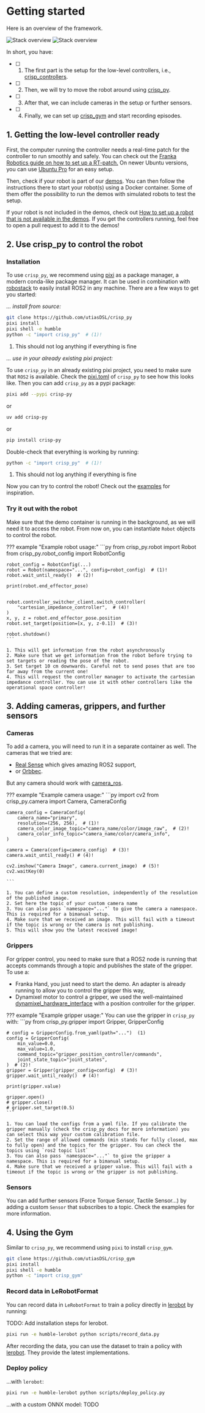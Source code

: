 # Getting started

Here is an overview of the framework.

![Stack overview](media/crisp_overview.png#only-light)
![Stack overview](media/crisp_overview_dark.png#only-dark)

In short, you have:

- [ ] 1. The first part is the setup for the low-level controllers, i.e., [crisp_controllers](https://github.com/utiasDSL/crisp_controllers).
- [ ] 2. Then, we will try to move the robot around using [crisp_py](https://github.com/utiasDSL/crisp_py).
- [ ] 3. After that, we can include cameras in the setup or further sensors. 
- [ ] 4. Finally, we can set up [crisp_gym](https://github.com/utiasDSL/crisp_gym) and start recording episodes.

## 1. Getting the low-level controller ready

First, the computer running the controller needs a real-time patch for the controller to run smoothly and safely.
You can check out the [Franka Robotics guide on how to set up a RT-patch.](https://frankarobotics.github.io/docs/installation_linux.html#setting-up-the-real-time-kernel)
On newer Ubuntu versions, you can use [Ubuntu Pro](https://ubuntu.com/real-time) for an easy setup.

Then, check if your robot is part of our [demos](https://github.com/utiasDSL/crisp_controllers_demos).
You can then follow the instructions there to start your robot(s) using a Docker container.
Some of them offer the possibility to run the demos with simulated robots to test the setup.

If your robot is not included in the demos, check out [How to set up a robot that is not available in the demos](new_robot_setup.md).
If you get the controllers running, feel free to open a pull request to add it to the demos!

## 2. Use crisp_py to control the robot

### Installation

To use `crisp_py`, we recommend using [pixi](https://pixi.sh/latest/) as a package manager, a modern conda-like package manager.
It can be used in combination with [robostack](https://robostack.github.io/) to easily install ROS2 in any machine.
There are a few ways to get you started:

_... install from source:_

```bash
git clone https://github.com/utiasDSL/crisp_py
pixi install
pixi shell -e humble
python -c "import crisp_py"  # (1)!
```

1. This should not log anything if everything is fine

_... use in your already existing pixi project:_

To use `crisp_py` in an already existing pixi project, you need to make sure that `ROS2` is available.
Check the [pixi.toml](https://github.com/utiasDSL/crisp_py/blob/main/pixi.toml) of `crisp_py` to see how this looks like.
Then you can add `crisp_py` as a pypi package:
```bash
pixi add --pypi crisp-py
```
or
```bash
uv add crisp-py
```
or
```bash
pip install crisp-py
```
Double-check that everything is working by running:

```bash
python -c "import crisp_py"  # (1)!
```

1. This should not log anything if everything is fine

Now you can try to control the robot! Check out the [examples](https://github.com/utiasDSL/crisp_py/blob/main/examples) for inspiration.

### Try it out with the robot

Make sure that the demo container is running in the background, as we will need it to access the robot.
From now on, you can instantiate `Robot` objects to control the robot.

??? example "Example robot usage:"
    ```py
    from crisp_py.robot import Robot
    from crisp_py.robot_config import RobotConfig

    robot_config = RobotConfig(...)
    robot = Robot(namespace="...", config=robot_config)  # (1)!
    robot.wait_until_ready()  # (2)!

    print(robot.end_effector_pose)


    robot.controller_switcher_client.switch_controller(
        "cartesian_impedance_controller",  # (4)!
    )  
    x, y, z = robot.end_effector_pose.position
    robot.set_target(position=[x, y, z-0.1])  # (3)!

    robot.shutdown()
    ```

    1. This will get information from the robot asynchronously
    2. Make sure that we get information from the robot before trying to set targets or reading the pose of the robot.
    3. Set target 10 cm downwards. Careful not to send poses that are too far away from the current one!
    4. This will request the controller manager to activate the cartesian impedance controller. You can use it with other controllers like the operational space controller!

## 3. Adding cameras, grippers, and further sensors

### Cameras

To add a camera, you will need to run it in a separate container as well.
The cameras that we tried are:

- [Real Sense](https://github.com/IntelRealSense/realsense-ros/tree/ros2-master) which gives amazing ROS2 support,
- or [Orbbec](https://github.com/orbbec/OrbbecSDK_ROS2).

But any camera should work with [camera_ros](https://github.com/christianrauch/camera_ros).

??? example "Example camera usage:"
    ```py
    import cv2
    from crisp_py.camera import Camera, CameraConfig

    camera_config = CameraConfig(
        camera_name="primary",
        resolution=(256, 256),  # (1)!
        camera_color_image_topic="camera_name/color/image_raw",  # (2)!
        camera_color_info_topic="camera_name/color/camera_info",
    )

    camera = Camera(config=camera_config)  # (3)!
    camera.wait_until_ready() # (4)!

    cv2.imshow("Camera Image", camera.current_image)  # (5)!
    cv2.waitKey(0)

    ```

    1. You can define a custom resolution, independently of the resolution of the published image.
    2. Set here the topic of your custom camera name
    3. You can also pass `namespace="..."` to give the camera a namespace. This is required for a bimanual setup.
    4. Make sure that we received an image. This will fail with a timeout if the topic is wrong or the camera is not publishing.
    5. This will show you the latest received image!

### Grippers

For gripper control, you need to make sure that a ROS2 node is running that accepts commands through a topic and publishes the state of the gripper.
To use a:

- Franka Hand, you just need to start the demo. An adapter is already running to allow you to control the gripper this way,
- Dynamixel motor to control a gripper, we used the well-maintained [dynamixel_hardware_interface](https://github.com/ROBOTIS-GIT/dynamixel_hardware_interface) with a position controller for the gripper.

??? example "Example gripper usage:"
    You can use the gripper in `crisp_py` with:
    ```py
    from crisp_py.gripper import Gripper, GripperConfig

    # config = GripperConfig.from_yaml(path="...")  (1)
    config = GripperConfig(
        min_value=0.0,
        max_value=1.0,
        command_topic="gripper_position_controller/commands",
        joint_state_topic="joint_states",
    )  # (2)!
    gripper = Gripper(gripper_config=config)  # (3)!
    gripper.wait_until_ready()  # (4)!

    print(gripper.value)

    gripper.open()
    # gripper.close()
    # gripper.set_target(0.5)
    ```

    1. You can load the configs from a yaml file. If you calibrate the gripper manually (check the crisp_py docs for more information) you can select this way your custom calibration file.
    2. Set the range of allowed commands (min stands for fully closed, max to fully open) and the topics for the gripper. You can check the topics using `ros2 topic list`
    3. You can also pass `namespace="..."` to give the gripper a namespace. This is required for a bimanual setup.
    4. Make sure that we received a gripper value. This will fail with a timeout if the topic is wrong or the gripper is not publishing.

### Sensors

You can add further sensors (Force Torque Sensor, Tactile Sensor...) by adding a custom `Sensor` that subscribes to a topic.
Check the examples for more information.


## 4. Using the Gym

Similar to `crisp_py`, we recommend using `pixi` to install `crisp_gym`.

```sh
git clone https://github.com/utiasDSL/crisp_gym
pixi install
pixi shell -e humble
python -c "import crisp_gym"
```

### Record data in LeRobotFormat

You can record data in `LeRobotFormat` to train a policy directly in [lerobot](https://github.com/huggingface/lerobot) by running:

TODO: Add installation steps for lerobot.

```sh
pixi run -e humble-lerobot python scripts/record_data.py
```

After recording the data, you can use the dataset to train a policy with [lerobot](https://github.com/huggingface/lerobot).
They provide the latest implementations.

### Deploy policy

...with `lerobot`:
```sh
pixi run -e humble-lerobot python scripts/deploy_policy.py
```

...with a custom ONNX model:
TODO








